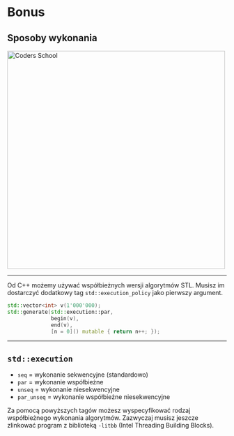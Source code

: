 <!-- .slide: data-background="#111111" -->

# Bonus

## Sposoby wykonania

<a href="https://coders.school">
    <img width="500" src="../img/coders_school_logo.png" alt="Coders School" class="plain">
</a>

___

Od C++ możemy używać współbieżnych wersji algorytmów STL. Musisz im dostarczyć dodatkowy tag `std::execution_policy` jako pierwszy argument.

```cpp
std::vector<int> v(1'000'000);
std::generate(std::execution::par,
              begin(v),
              end(v),
              [n = 0]() mutable { return n++; });
```

___

## `std::execution`

* `seq` = wykonanie sekwencyjne (standardowo)
* `par` = wykonanie współbieżne
* `unseq` = wykonanie niesekwencyjne
* `par_unseq` = wykonanie współbieżne niesekwencyjne

Za pomocą powyższych tagów możesz wyspecyfikować rodzaj współbieżnego wykonania algorytmów. Zazwyczaj musisz jeszcze zlinkować program z biblioteką `-litbb` (Intel Threading Building Blocks).

